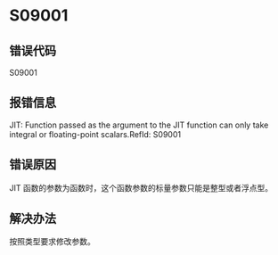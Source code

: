 # S09001

## 错误代码

S09001

## 报错信息

JIT: Function passed as the argument to the JIT function can only take integral or
floating-point scalars.RefId: S09001

## 错误原因

JIT 函数的参数为函数时，这个函数参数的标量参数只能是整型或者浮点型。

## 解决办法

按照类型要求修改参数。

